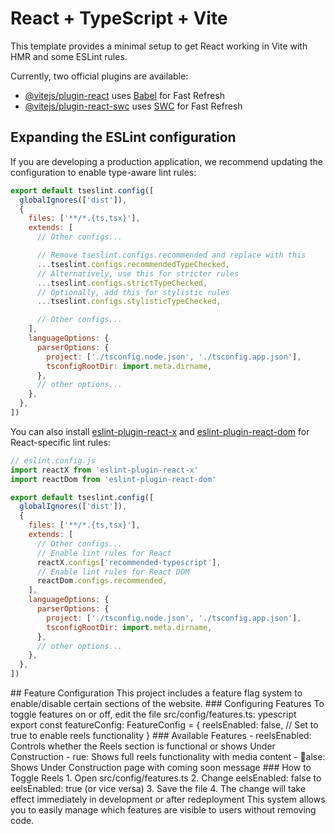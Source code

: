 # React + TypeScript + Vite

This template provides a minimal setup to get React working in Vite with HMR and some ESLint rules.

Currently, two official plugins are available:

- [@vitejs/plugin-react](https://github.com/vitejs/vite-plugin-react/blob/main/packages/plugin-react) uses [Babel](https://babeljs.io/) for Fast Refresh
- [@vitejs/plugin-react-swc](https://github.com/vitejs/vite-plugin-react/blob/main/packages/plugin-react-swc) uses [SWC](https://swc.rs/) for Fast Refresh

## Expanding the ESLint configuration

If you are developing a production application, we recommend updating the configuration to enable type-aware lint rules:

```js
export default tseslint.config([
  globalIgnores(['dist']),
  {
    files: ['**/*.{ts,tsx}'],
    extends: [
      // Other configs...

      // Remove tseslint.configs.recommended and replace with this
      ...tseslint.configs.recommendedTypeChecked,
      // Alternatively, use this for stricter rules
      ...tseslint.configs.strictTypeChecked,
      // Optionally, add this for stylistic rules
      ...tseslint.configs.stylisticTypeChecked,

      // Other configs...
    ],
    languageOptions: {
      parserOptions: {
        project: ['./tsconfig.node.json', './tsconfig.app.json'],
        tsconfigRootDir: import.meta.dirname,
      },
      // other options...
    },
  },
])
```

You can also install [eslint-plugin-react-x](https://github.com/Rel1cx/eslint-react/tree/main/packages/plugins/eslint-plugin-react-x) and [eslint-plugin-react-dom](https://github.com/Rel1cx/eslint-react/tree/main/packages/plugins/eslint-plugin-react-dom) for React-specific lint rules:

```js
// eslint.config.js
import reactX from 'eslint-plugin-react-x'
import reactDom from 'eslint-plugin-react-dom'

export default tseslint.config([
  globalIgnores(['dist']),
  {
    files: ['**/*.{ts,tsx}'],
    extends: [
      // Other configs...
      // Enable lint rules for React
      reactX.configs['recommended-typescript'],
      // Enable lint rules for React DOM
      reactDom.configs.recommended,
    ],
    languageOptions: {
      parserOptions: {
        project: ['./tsconfig.node.json', './tsconfig.app.json'],
        tsconfigRootDir: import.meta.dirname,
      },
      // other options...
    },
  },
])
```

 
 # #   F e a t u r e   C o n f i g u r a t i o n 
 
 T h i s   p r o j e c t   i n c l u d e s   a   f e a t u r e   f l a g   s y s t e m   t o   e n a b l e / d i s a b l e   c e r t a i n   s e c t i o n s   o f   t h e   w e b s i t e . 
 
 # # #   C o n f i g u r i n g   F e a t u r e s 
 
 T o   t o g g l e   f e a t u r e s   o n   o r   o f f ,   e d i t   t h e   f i l e   \ s r c / c o n f i g / f e a t u r e s . t s \ : 
 
 \ \ \ 	 y p e s c r i p t 
 e x p o r t   c o n s t   f e a t u r e C o n f i g :   F e a t u r e C o n f i g   =   { 
     r e e l s E n a b l e d :   f a l s e ,   / /   S e t   t o   t r u e   t o   e n a b l e   r e e l s   f u n c t i o n a l i t y 
 } 
 \ \ \ 
 
 # # #   A v a i l a b l e   F e a t u r e s 
 
 -   * * r e e l s E n a b l e d * * :   C o n t r o l s   w h e t h e r   t h e   R e e l s   s e c t i o n   i s   f u n c t i o n a l   o r   s h o w s   \  
 U n d e r  
 C o n s t r u c t i o n \ 
     -   \ 	 r u e \ :   S h o w s   f u l l   r e e l s   f u n c t i o n a l i t y   w i t h   m e d i a   c o n t e n t 
     -   \  a l s e \ :   S h o w s   \ U n d e r  
 C o n s t r u c t i o n \   p a g e   w i t h   c o m i n g   s o o n   m e s s a g e 
 
 # # #   H o w   t o   T o g g l e   R e e l s 
 
 1 .   O p e n   \ s r c / c o n f i g / f e a t u r e s . t s \ 
 2 .   C h a n g e   \  e e l s E n a b l e d :   f a l s e \   t o   \  e e l s E n a b l e d :   t r u e \   ( o r   v i c e   v e r s a ) 
 3 .   S a v e   t h e   f i l e 
 4 .   T h e   c h a n g e   w i l l   t a k e   e f f e c t   i m m e d i a t e l y   i n   d e v e l o p m e n t   o r   a f t e r   r e d e p l o y m e n t 
 
 T h i s   s y s t e m   a l l o w s   y o u   t o   e a s i l y   m a n a g e   w h i c h   f e a t u r e s   a r e   v i s i b l e   t o   u s e r s   w i t h o u t   r e m o v i n g   c o d e .  
 